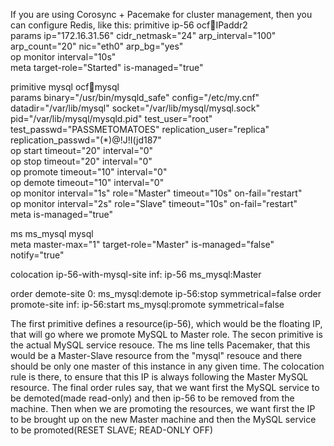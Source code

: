 If you are using Corosync + Pacemake for cluster management, then you can configure Redis, like this:
  primitive ip-56 ocf:heartbeat:IPaddr2 \
        params ip="172.16.31.56" cidr_netmask="24" arp_interval="100" arp_count="20" nic="eth0" arp_bg="yes" \
        op monitor interval="10s" \
        meta target-role="Started" is-managed="true"

  primitive mysql ocf:heartbeat:mysql \
        params binary="/usr/bin/mysqld_safe" config="/etc/my.cnf" datadir="/var/lib/mysql" socket="/var/lib/mysql/mysql.sock" pid="/var/lib/mysql/mysqld.pid" test_user="root" test_passwd="PASSMETOMATOES" replication_user="replica" replication_passwd="(*)@!J!I(jd187" \
        op start timeout="20" interval="0" \
        op stop timeout="20" interval="0" \
        op promote timeout="10" interval="0" \
        op demote timeout="10" interval="0" \
        op monitor interval="1s" role="Master" timeout="10s" on-fail="restart" \
        op monitor interval="2s" role="Slave" timeout="10s" on-fail="restart" \
        meta is-managed="true"

  ms ms_mysql mysql \
        meta master-max="1" target-role="Master" is-managed="false" notify="true"

  colocation ip-56-with-mysql-site inf: ip-56 ms_mysql:Master

  order demote-site 0: ms_mysql:demote ip-56:stop symmetrical=false
  order promote-site inf: ip-56:start ms_mysql:promote symmetrical=false


The first primitive defines a resource(ip-56), which would be the floating IP, that will go where we promote MySQL to Master role.
The secon primitive is the actual MySQL service resouce.
The ms line tells Pacemaker, that this would be a Master-Slave resource from the "mysql" resouce and there should be only one master of this instance in any given time.
The colocation rule is there, to ensure that this IP is always following the Master MySQL resource.
The final order rules say, that we want first the MySQL service to be demoted(made read-only) and then ip-56 to be removed from the machine.
Then when we are promoting the resources, we want first the IP to be brought up on the new Master machine and then the MySQL service to be promoted(RESET SLAVE; READ-ONLY OFF)

